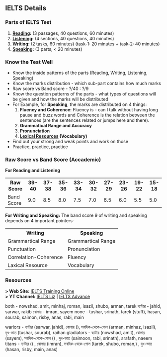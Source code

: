 ## **IELTS Details**

### **Parts of IELTS Test**
1. **[Reading](https://github.com/abs-sayem/english_language_test/tree/main/ielts/reading):** (3 passages, 40 questions, 60 minutes)
2. **[Listening](https://github.com/abs-sayem/english_language_test/tree/main/ielts/listening):** (4 sections, 40 questions, 40 minutes)
3. **[Writing](https://github.com/abs-sayem/english_language_test/tree/main/ielts/writing):** (2 tasks, 60 minutes) (task-1: 20 minutes **+** task-2: 40 minutes)
4. **[Speaking](https://github.com/abs-sayem/english_language_test/tree/main/ielts/speaking):** (3 parts,  < 20 minutes)

### **Know the Test Well**
- Know the inside patterns of the parts (Reading, Writing, Listening, Speaking)
- Know the marks distribution - which sub-part contains how much marks
- Raw score vs Band score - ?/40 : ?/9
- Know the question patterns of the parts - what types of questions will be given and how the marks will be distributed
- For Example, for **Speaking**, the marks are distributed on 4 things:
	1. **Fluency and Coherence:** Fluency is - can I talk without having long pause and buzz words and Coherence is the relation between the sentences (are the sentences related or jumps here and there).
	2. **Grammatical Range and Accuracy**
	3. **Pronunciation**
	4. **[Lexical Resources](https://github.com/abs-sayem/english_language_test/blob/main/ielts/lexical_resources.md) (Vocabulary)**
- Find out your strong and weak points and work on those
- Practice, practice, practice

### **Raw Score vs Band Score (Accademic)**
**For Reading and Listening**
<table >
    <tr>
        <th>Raw Score</th>
        <th>39-40</th>
        <th>37-38</th>
        <th>35-36</th>
        <th>33-34</th>
        <th>30-32</th>
        <th>27-29</th>
        <th>23-26</th>
        <th>19-22</th>
        <th>15-18</th>
    </tr>
    <tr>
        <td>Band Score</td>
        <td>9.0</td>
        <td>8.5</td>
        <td>8.0</td>
        <td>7.5</td>
        <td>7.0</td>
        <td>6.5</td>
        <td>6.0</td>
        <td>5.5</td>
        <td>5.0</td>
    </tr>
</table>

**For Writing and Speaking:** The band score 9 of writing and speaking depends on 4 important pointers-
<table>
    <tr><th>Writing</th><th>Speaking</th></tr>
    <tr><td>Grammartical Range</td><td>Grammartical Range</td></tr>
    <tr><td>Punctuation</td><td>Pronunciation</td></tr>
    <tr><td>Correlation-Coherence</td><td>Fluency</td></tr>
    <tr><td>Laxical Resource</td><td>Vocabulary</td></tr>
</table>

### **Resources**
**> Web Site:** [IELTS Training Online](https://ieltstrainingonline.com/)<br>
**> YT Channel:** [IELTS Liz](https://www.youtube.com/@ieltsliz) | [IELTS Advance](https://www.youtube.com/@Ieltsadvantage)



both   - nowshad, amit, minhaj, roman, isazil, shubo, arman, tarek
ব্যাটার - jahid, sarwar, rakib
বোলার - imran, sayem
none   - tushar, srinath, tarek (stuff), hasan, sourab, saimon, risby, anas, rabi, main



wariors    - ব্যাটার (sarwar, jahid), বোলার (),      সবদিক-থেকে-গোল (arman, minhaz, isazil), দুধ-ভাত (tushar, sourab), raihan
gladiators - ব্যাটার (nowshad, amit), বোলার (sayem), সবদিক-থেকে-গোল ()                     , দুধ-ভাত (saimoon, rabi, srinath), arafath, naeem
titans     - ব্যাটার ()             , বোলার (imran), সবদিক-থেকে-গোল (tarek, shubo, roman,) , দুধ-ভাত (hasan, risby, main, anas)